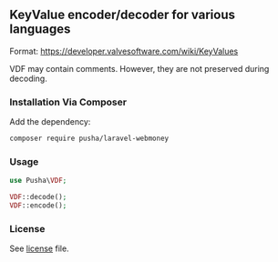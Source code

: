 ## KeyValue encoder/decoder for various languages

Format: https://developer.valvesoftware.com/wiki/KeyValues

VDF may contain comments. However, they are not preserved during decoding.

### Installation Via Composer

Add the dependency:

```bash
composer require pusha/laravel-webmoney
```

### Usage

```php
use Pusha\VDF;

VDF::decode();
VDF::encode();
```

### License

See [license](LICENSE) file.